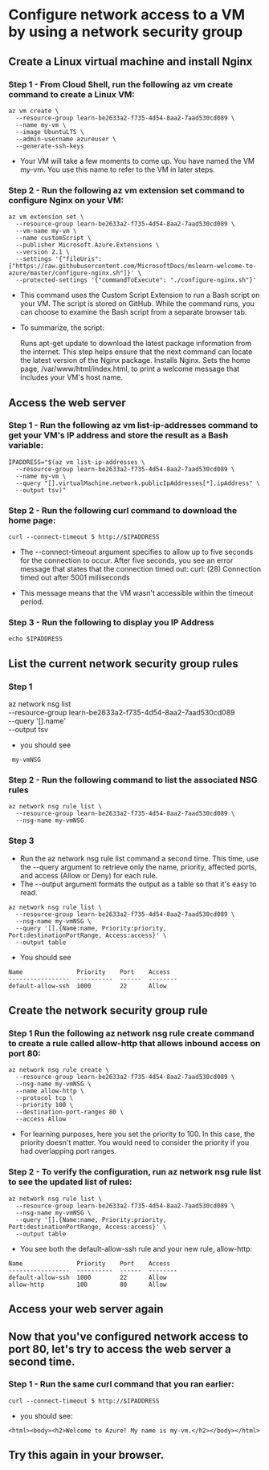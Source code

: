 # Configure network access to a VM by using a network security group

## Create a Linux virtual machine and install Nginx
### Step 1 - From Cloud Shell, run the following az vm create command to create a Linux VM:
```
az vm create \
  --resource-group learn-be2633a2-f735-4d54-8aa2-7aad530cd089 \
  --name my-vm \
  --image UbuntuLTS \
  --admin-username azureuser \
  --generate-ssh-keys
```
- Your VM will take a few moments to come up. You have named the VM my-vm. You use this name to refer to the VM in later steps.

### Step 2 - Run the following az vm extension set command to configure Nginx on your VM:
```
az vm extension set \
  --resource-group learn-be2633a2-f735-4d54-8aa2-7aad530cd089 \
  --vm-name my-vm \
  --name customScript \
  --publisher Microsoft.Azure.Extensions \
  --version 2.1 \
  --settings '{"fileUris":["https://raw.githubusercontent.com/MicrosoftDocs/mslearn-welcome-to-azure/master/configure-nginx.sh"]}' \
  --protected-settings '{"commandToExecute": "./configure-nginx.sh"}'
```
- This command uses the Custom Script Extension to run a Bash script on your VM. The script is stored on GitHub. While the command runs, you can choose to examine the Bash script from a separate browser tab.

- To summarize, the script:

    Runs apt-get update to download the latest package information from the internet. This step helps ensure that the next command can locate the latest version of the Nginx package.
    Installs Nginx.
    Sets the home page, /var/www/html/index.html, to print a welcome message that includes your VM's host name.


## Access the web server
### Step 1 - Run the following az vm list-ip-addresses command to get your VM's IP address and store the result as a Bash variable:
```
IPADDRESS="$(az vm list-ip-addresses \
  --resource-group learn-be2633a2-f735-4d54-8aa2-7aad530cd089 \
  --name my-vm \
  --query "[].virtualMachine.network.publicIpAddresses[*].ipAddress" \
  --output tsv)"
```
### Step 2 - Run the following curl command to download the home page:
```
curl --connect-timeout 5 http://$IPADDRESS
```
- The --connect-timeout argument specifies to allow up to five seconds for the connection to occur. After five seconds, you see an error message that states that the connection timed out:
curl: (28) Connection timed out after 5001 milliseconds

- This message means that the VM wasn't accessible within the timeout period.

### Step 3 - Run the following to display you IP Address
```
echo $IPADDRESS
```
## List the current network security group rules
### Step 1
az network nsg list \
  --resource-group learn-be2633a2-f735-4d54-8aa2-7aad530cd089 \
  --query '[].name' \
  --output tsv

- you should see
```
 my-vmNSG
```
### Step 2 - Run the following command to list the associated NSG rules
```
az network nsg rule list \
  --resource-group learn-be2633a2-f735-4d54-8aa2-7aad530cd089 \
  --nsg-name my-vmNSG
```
### Step 3
- Run the az network nsg rule list command a second time. This time, use the --query argument to retrieve only the name, priority, affected ports, and access (Allow or Deny) for each rule. 
- The --output argument formats the output as a table so that it's easy to read.
```
az network nsg rule list \
  --resource-group learn-be2633a2-f735-4d54-8aa2-7aad530cd089 \
  --nsg-name my-vmNSG \
  --query '[].{Name:name, Priority:priority, Port:destinationPortRange, Access:access}' \
  --output table
```
- You should see
```
Name               Priority    Port    Access
-----------------  ----------  ------  --------
default-allow-ssh  1000        22      Allow
```
## Create the network security group rule

### Step 1 Run the following az network nsg rule create command to create a rule called allow-http that allows inbound access on port 80:
```
az network nsg rule create \
  --resource-group learn-be2633a2-f735-4d54-8aa2-7aad530cd089 \
  --nsg-name my-vmNSG \
  --name allow-http \
  --protocol tcp \
  --priority 100 \
  --destination-port-ranges 80 \
  --access Allow
```
- For learning purposes, here you set the priority to 100. In this case, the priority doesn't matter. You would need to consider the priority if you had overlapping port ranges.

### Step 2 - To verify the configuration, run az network nsg rule list to see the updated list of rules:
```
az network nsg rule list \
  --resource-group learn-be2633a2-f735-4d54-8aa2-7aad530cd089 \
  --nsg-name my-vmNSG \
  --query '[].{Name:name, Priority:priority, Port:destinationPortRange, Access:access}' \
  --output table
```
- You see both the default-allow-ssh rule and your new rule, allow-http:
```
Name               Priority    Port    Access
-----------------  ----------  ------  --------
default-allow-ssh  1000        22      Allow
allow-http         100         80      Allow
```
## Access your web server again

## Now that you've configured network access to port 80, let's try to access the web server a second time.

### Step 1 - Run the same curl command that you ran earlier:
```
curl --connect-timeout 5 http://$IPADDRESS
```

- you should see:
```
<html><body><h2>Welcome to Azure! My name is my-vm.</h2></body></html>
```
## Try this again in your browser.